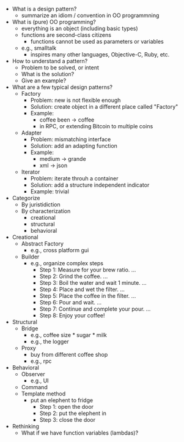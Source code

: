 * What is a design pattern?
  * summarize an idiom / convention in OO programmning
* What is (pure) OO programming? 
  * everything is an object (including basic types)
  * functions are second-class citizens
    * functions cannot be used as parameters or variables
  * e.g., smalltalk
    * inspires many other languages, Objective-C, Ruby, etc.
* How to understand a pattern?
  * Problem to be solved, or intent
  * What is the solution?
  * Give an example?
* What are a few typical design patterns?
  * Factory
    * Problem: new is not flexible enough
    * Solution: create object in a different place called "Factory"
    * Example: 
      * coffee been -> coffee 
      * in RPC, or extending Bitcoin to multiple coins
  * Adapter
    * Problem: mismatching interface
    * Solution: add an adapting function
    * Example: 
      * medium -> grande 
      * xml -> json 
  * Iterator  
    * Problem: iterate throuh a container
    * Solution: add a structure independent indicator 
    * Example: trivial 
* Categorize  
  * By juristidiction 
  * By characterization
    * creational
    * structural
    * behavioral 
* Creational
  * Abstract Factory
    * e.g., cross platform gui
  * Builder
    * e.g., organize complex steps
      * Step 1: Measure for your brew ratio. ...
      * Step 2: Grind the coffee. ...
      * Step 3: Boil the water and wait 1 minute. ...
      * Step 4: Place and wet the filter. ...
      * Step 5: Place the coffee in the filter. ...
      * Step 6: Pour and wait. ...
      * Step 7: Continue and complete your pour. ...
      * Step 8: Enjoy your coffee!
* Structural
  * Bridge 
    * e.g., coffee size * sugar * milk 
    * e.g., the logger
  * Proxy 
    * buy from different coffee shop
    * e.g., rpc
* Behavioral
  * Observer
    * e.g., UI
  * Command
  * Template method
    * put an elephent to fridge  
      * Step 1: open the door
      * Step 2: put the elephent in 
      * Step 3: close the door
* Rethinking
  * What if we have function variables (lambdas)?